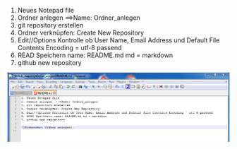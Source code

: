 1. Neues Notepad file
2. Ordner anlegen  ==>Name: Ordner_anlegen
3. git repository erstellen
4. Ordner verknüpfen: Create New Repository
5. Edit//Options Kontrolle ob User Name, Email Address und Default File Contents Encoding = utf-8 passend
6. READ Speichern name: README.md md = markdown
7. github new repository

![Screenshot Ordner anlegen](screenshot.png)

